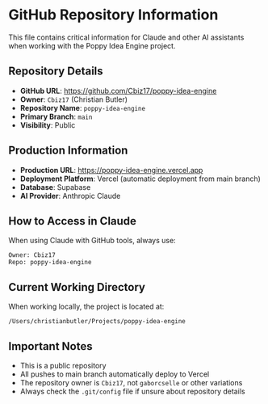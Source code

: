# GitHub Repository Information

This file contains critical information for Claude and other AI assistants when working with the Poppy Idea Engine project.

## Repository Details

- **GitHub URL**: https://github.com/Cbiz17/poppy-idea-engine
- **Owner**: `Cbiz17` (Christian Butler)
- **Repository Name**: `poppy-idea-engine`
- **Primary Branch**: `main`
- **Visibility**: Public

## Production Information

- **Production URL**: https://poppy-idea-engine.vercel.app
- **Deployment Platform**: Vercel (automatic deployment from main branch)
- **Database**: Supabase
- **AI Provider**: Anthropic Claude

## How to Access in Claude

When using Claude with GitHub tools, always use:
```
Owner: Cbiz17
Repo: poppy-idea-engine
```

## Current Working Directory

When working locally, the project is located at:
```
/Users/christianbutler/Projects/poppy-idea-engine
```

## Important Notes

- This is a public repository
- All pushes to main branch automatically deploy to Vercel
- The repository owner is `Cbiz17`, not `gaborcselle` or other variations
- Always check the `.git/config` file if unsure about repository details